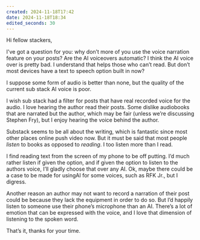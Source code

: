 ```yaml
---
created: 2024-11-18T17:42
date: 2024-11-18T18:34
edited_seconds: 30
---
```

Hi fellow stackers,

I've got a question for you: why don’t more of you use the voice narration feature on your posts? Are the AI voiceovers automatic? I think the AI voice over is pretty bad. I understand that helps those who can’t read. But don’t most devices have a text to speech option built in now? 

I suppose some form of audio is better than none, but the quality of the current sub stack AI voice is poor.

I wish sub stack had a filter for posts that have real recorded voice for the audio. I love hearing the author read their posts. Some dislike audiobooks that are narrated but the author, which may be fair (unless we’re discussing Stephen Fry), but I enjoy hearing the voice behind the author. 

Substack seems to be all about the writing, which is fantastic since most other places online push video now. But it must be said that most people *listen* to books as opposed to *reading*. I too listen more than I read. 

I find reading text from the screen of my phone to be off putting. I’d much rather listen if given the option, and if given the option to listen to the authors voice, I’ll gladly choose that over any AI. Ok, maybe there could be a case to be made for usingAI for some voices, such as RFK Jr., but I digress. 

Another reason an author may not want to record a narration of their post could be because they lack the equipment in order to do so. But I’d happily listen to someone use their phone’s microphone than an AI. There’s a lot of emotion that can be expressed with the voice, and I love that dimension of listening to the spoken word. 

That’s it, thanks for your time. 